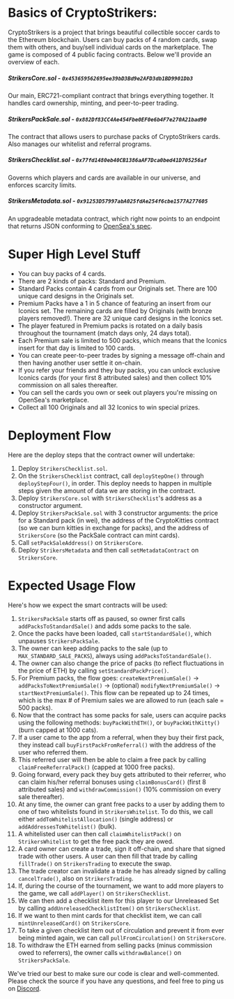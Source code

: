# Basics of CryptoStrikers:

CryptoStrikers is a project that brings beautiful collectible soccer cards to the Ethereum blockchain. Users can buy packs of 4 random cards, swap them with others, and buy/sell individual cards on the marketplace. The game is composed of 4 public facing contracts. Below we'll provide an overview of each.

##### StrikersCore.sol - `0x453659562695ee39bD3Bd9e2AFD3db1BD9901Db3`

Our main, ERC721-compliant contract that brings everything together. It handles card ownership, minting, and peer-to-peer trading.

##### StrikersPackSale.sol - `0x882Df83CC4Ae454Fbe0EF0e6b4F7e270A21bad90`

The contract that allows users to purchase packs of CryptoStrikers cards. Also manages our whitelist and referral programs.

##### StrikersChecklist.sol - `0x77fd1480eb40CB1386aAF7Dca0bed41D705256af`

Governs which players and cards are available in our universe, and enforces scarcity limits.

##### StrikersMetadata.sol - `0x91253D57997abA025fdAe254f6cbe1577A277605`

An upgradeable metadata contract, which right now points to an endpoint that returns JSON conforming to [OpenSea's spec](https://docs.opensea.io/docs/2-adding-metadata).

# Super High Level Stuff

- You can buy packs of 4 cards.
- There are 2 kinds of packs: Standard and Premium.
- Standard Packs contain 4 cards from our Originals set. There are 100 unique card designs in the Originals set.
- Premium Packs have a 1 in 5 chance of featuring an insert from our Iconics set. The remaining cards are filled by Originals (with bronze players removed!). There are 32 unique card designs in the Iconics set.
- The player featured in Premium packs is rotated on a daily basis throughout the tournament (match days only, 24 days total).
- Each Premium sale is limited to 500 packs, which means that the Iconics insert for that day is limited to 100 cards.
- You can create peer-to-peer trades by signing a message off-chain and then having another user settle it on-chain.
- If you refer your friends and they buy packs, you can unlock exclusive Iconics cards (for your first 8 attributed sales) and then collect 10% commission on all sales thereafter.
- You can sell the cards you own or seek out players you're missing on OpenSea's marketplace.
- Collect all 100 Originals and all 32 Iconics to win special prizes.

# Deployment Flow

Here are the deploy steps that the contract owner will undertake:

1. Deploy `StrikersChecklist.sol`.
1. On the `StrikersChecklist` contract, call `deployStepOne()` through `deployStepFour()`, in order. This deploy needs to happen in multiple steps given the amount of data we are storing in the contract.
1. Deploy `StrikersCore.sol` with `StrikersChecklist`'s address as a constructor argument.
1. Deploy `StrikersPackSale.sol` with 3 constructor arguments: the price for a Standard pack (in wei), the address of the CryptoKitties contract (so we can burn kitties in exchange for packs), and the address of `StrikersCore` (so the PackSale contract can mint cards).
1. Call `setPackSaleAddress()` on `StrikersCore`.
1. Deploy `StrikersMetadata` and then call `setMetadataContract` on `StrikersCore`.


# Expected Usage Flow

Here's how we expect the smart contracts will be used:

1. `StrikersPackSale` starts off as paused, so owner first calls `addPacksToStandardSale()` and adds some packs to the sale.
1. Once the packs have been loaded, call `startStandardSale()`, which unpauses `StrikersPackSale`.
1. The owner can keep adding packs to the sale (up to `MAX_STANDARD_SALE_PACKS`), always using `addPacksToStandardSale()`.
1. The owner can also change the price of packs (to reflect fluctuations in the price of ETH) by calling `setStandardPackPrice()`.
1. For Premium packs, the flow goes: `createNextPremiumSale()` -> `addPacksToNextPremiumSale()` -> (optional) `modifyNextPremiumSale()` -> `startNextPremiumSale()`. This flow can be repeated up to 24 times, which is the max # of Premium sales we are allowed to run (each sale = 500 packs).
1. Now that the contract has some packs for sale, users can acquire packs using the following methods: `buyPackWithETH()`, or `buyPackWithKitty()` (burn capped at 1000 cats).
1. If a user came to the app from a referral, when they buy their first pack, they instead call `buyFirstPackFromReferral()` with the address of the user who referred them.
1. This referred user will then be able to claim a free pack by calling `claimFreeReferralPack()` (capped at 1000 free packs).
1. Going forward, every pack they buy gets attributed to their referrer, who can claim his/her referral bonuses using `claimBonusCard()` (first 8 attributed sales) and `withdrawCommission()` (10% commission on every sale thereafter).
1. At any time, the owner can grant free packs to a user by adding them to one of two whitelists found in `StrikersWhitelist`. To do this, we call either `addToWhitelistAllocation()` (single address) or `addAddressesToWhitelist()` (bulk).
1. A whitelisted user can then call `claimWhitelistPack()` on `StrikersWhitelist` to get the free pack they are owed.
1. A card owner can create a trade, sign it off-chain, and share that signed trade with other users. A user can then fill that trade by calling `fillTrade()` on `StrikersTrading` to execute the swap.
1. The trade creator can invalidate a trade he has already signed by calling `cancelTrade()`, also on `StrikersTrading`.
1. If, during the course of the tournament, we want to add more players to the game, we call `addPlayer()` on `StrikersChecklist`.
1. We can then add a checklist item for this player to our Unreleased Set by calling `addUnreleasedChecklistItem()` on `StrikersChecklist`.
1. If we want to then mint cards for that checklist item, we can call `mintUnreleasedCard()` on `StrikersCore`.
1. To take a given checklist item out of circulation and prevent it from ever being minted again, we can call `pullFromCirculation()` on `StrikersCore`.
1. To withdraw the ETH earned from selling packs (minus commission owed to referrers), the owner calls `withdrawBalance()` on `StrikersPackSale`.

We've tried our best to make sure our code is clear and well-commented. Please check the source if you have any questions, and feel free to ping us on [Discord](https://discord.gg/nQUy3Pc).

